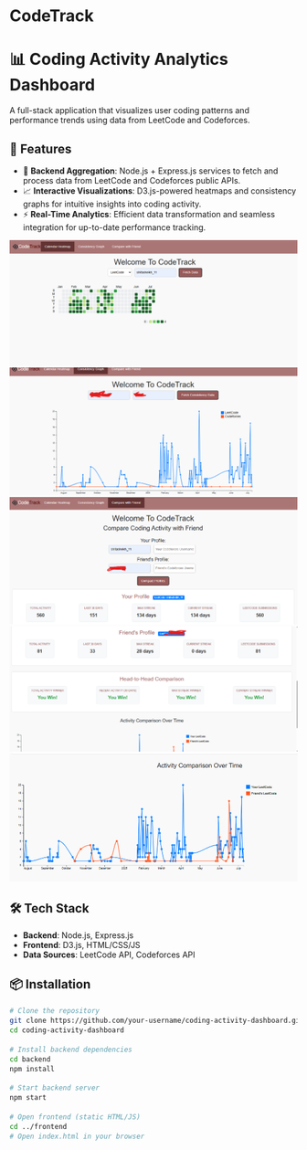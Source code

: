 # CodeTrack

# 📊 Coding Activity Analytics Dashboard

A full-stack application that visualizes user coding patterns and performance trends using data from LeetCode and Codeforces.

## 🚀 Features

- 🔄 **Backend Aggregation**: Node.js + Express.js services to fetch and process data from LeetCode and Codeforces public APIs.
- 📈 **Interactive Visualizations**: D3.js-powered heatmaps and consistency graphs for intuitive insights into coding activity.
- ⚡ **Real-Time Analytics**: Efficient data transformation and seamless integration for up-to-date performance tracking.

![Image Alt](https://github.com/shifasheikh19/CodeTrack/blob/main/Screenshot%202025-07-09%20213450.png?raw=true)
![Image Alt](https://github.com/shifasheikh19/CodeTrack/blob/main/Screenshot%202025-07-09%20214044.png?raw=true)
![Image Alt](https://github.com/shifasheikh19/CodeTrack/blob/main/Screenshot%202025-07-09%20214639.png?raw=true)
![Image Alt](https://github.com/shifasheikh19/CodeTrack/blob/main/Screenshot%202025-07-09%20214738.png?raw=true)
![Image Alt](https://github.com/shifasheikh19/CodeTrack/blob/main/Screenshot%202025-07-09%20214821.png?raw=true)





## 🛠️ Tech Stack

- **Backend**: Node.js, Express.js
- **Frontend**: D3.js, HTML/CSS/JS
- **Data Sources**: LeetCode API, Codeforces API

## 📦 Installation

```bash
# Clone the repository
git clone https://github.com/your-username/coding-activity-dashboard.git
cd coding-activity-dashboard

# Install backend dependencies
cd backend
npm install

# Start backend server
npm start

# Open frontend (static HTML/JS)
cd ../frontend
# Open index.html in your browser


